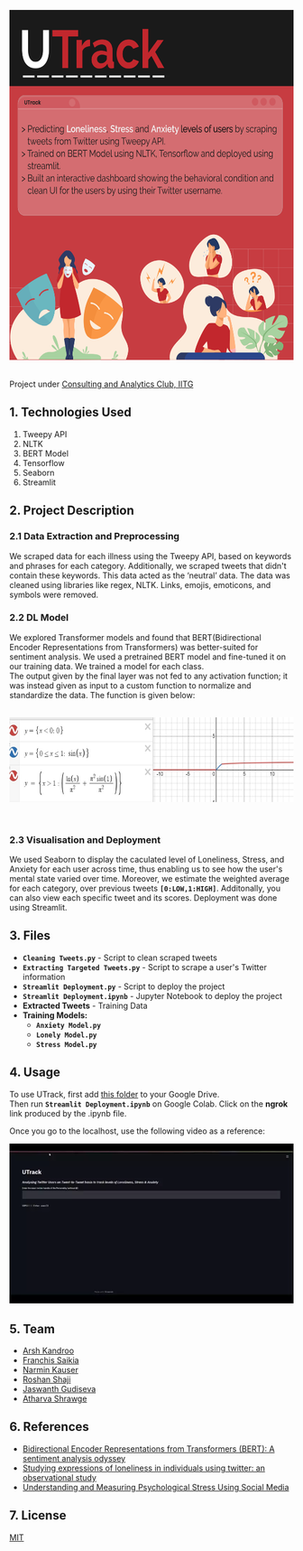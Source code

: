 <p align = "center">
<img src="https://github.com/Arsh2k01/UTrack/blob/main/UTrack.jpg" width="650" height="620"> 
 </p> 
<br />
Project under <a href = "https://github.com/caciitg">Consulting and Analytics Club, IITG</a>

## 1. Technologies Used

1. Tweepy API
2. NLTK
3. BERT Model
4. Tensorflow
6. Seaborn
5. Streamlit

## 2. Project Description
### 2.1 Data Extraction and Preprocessing
We scraped data for each illness using the Tweepy API, based on keywords and phrases for each category.
Additionally, we scraped tweets that didn't contain these keywords. This data acted as the ‘neutral’ data.
The data was cleaned using libraries like regex, NLTK. Links, emojis, emoticons, and symbols were removed. 

### 2.2 DL Model
We explored Transformer models and found that BERT(Bidirectional Encoder Representations from Transformers) was better-suited for sentiment analysis. We used a pretrained BERT model and fine-tuned it on our training data. We trained a model for each class. <br />
The output given by the final layer was not fed to any activation function; it was instead given as input to a custom function to normalize and standardize the data. The function is given below: <br />
<br />
<p align = "center">
<img src="https://github.com/Arsh2k01/UTrack/blob/main/function.jpeg" width="600" height="150"> 
 </p> 
 <br />

### 2.3 Visualisation and Deployment
We used Seaborn to display the caculated level of Loneliness, Stress, and Anxiety for each user across time, thus enabling us to see how the user's mental state varied over time. Moreover, we estimate the weighted average for each category, over previous tweets **`[0:LOW,1:HIGH]`**.
Additonally, you can also view each specific tweet and its scores.
Deployment was done using Streamlit. 

## 3. Files
* **`Cleaning Tweets.py`** - Script to clean scraped tweets
* **`Extracting Targeted Tweets.py`** - Script to scrape a user's Twitter information
* **`Streamlit Deployment.py`** - Script to deploy the project
* **`Streamlit Deployment.ipynb`** - Jupyter Notebook to deploy the project
* **Extracted Tweets** - Training Data
* **Training Models:**
   * **`Anxiety Model.py`**
   * **`Lonely Model.py`**
   * **`Stress Model.py`**

## 4. Usage
To use UTrack, first add [this folder](https://tinyurl.com/utrackmodels) to your Google Drive.  <br />
Then run **`Streamlit Deployment.ipynb`** on Google Colab. Click on the **ngrok** link produced by the .ipynb file. <br />

Once you go to the localhost, use the following video as a reference:
  
  ![demo video](https://github.com/Arsh2k01/UTrack/blob/main/UTrack_Working.webp)


## 5. Team
* [Arsh Kandroo](https://github.com/Arsh2k01)
* [Franchis Saikia](https://github.com/Francode007)
* [Narmin Kauser](https://github.com/narmin24)
* [Roshan Shaji](https://github.com/roshan-shaji)
* [Jaswanth Gudiseva](https://github.com/jaswanth-gudiseva)
* [Atharva Shrawge](https://github.com/haxer-max)

## 6. References
* [Bidirectional Encoder Representations from Transformers (BERT): A sentiment analysis odyssey](https://arxiv.org/abs/2007.01127)
* [Studying expressions of loneliness in individuals using twitter: an observational study](https://bmjopen.bmj.com/content/bmjopen/9/11/e030355.full.pdf)
* [Understanding and Measuring Psychological Stress Using Social Media](https://static1.squarespace.com/static/53d29678e4b04e06965e9423/t/5ea0bea583b33b7bb006e140/1587592872890/2019UnderstandingStress.pdf)

## 7. License
[MIT](https://choosealicense.com/licenses/mit/)
